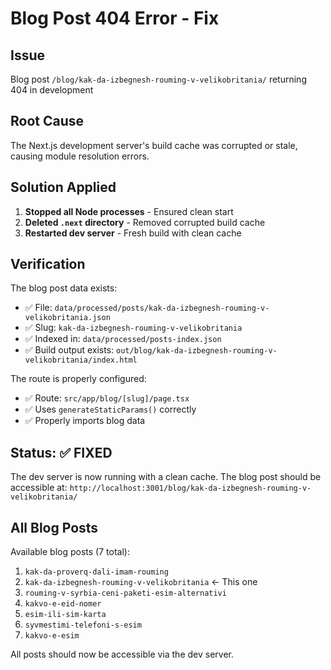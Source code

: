 # Blog Post 404 Error - Fix

## Issue
Blog post `/blog/kak-da-izbegnesh-rouming-v-velikobritania/` returning 404 in development

## Root Cause
The Next.js development server's build cache was corrupted or stale, causing module resolution errors.

## Solution Applied

1. **Stopped all Node processes** - Ensured clean start
2. **Deleted `.next` directory** - Removed corrupted build cache
3. **Restarted dev server** - Fresh build with clean cache

## Verification

The blog post data exists:
- ✅ File: `data/processed/posts/kak-da-izbegnesh-rouming-v-velikobritania.json`
- ✅ Slug: `kak-da-izbegnesh-rouming-v-velikobritania`
- ✅ Indexed in: `data/processed/posts-index.json`
- ✅ Build output exists: `out/blog/kak-da-izbegnesh-rouming-v-velikobritania/index.html`

The route is properly configured:
- ✅ Route: `src/app/blog/[slug]/page.tsx`
- ✅ Uses `generateStaticParams()` correctly
- ✅ Properly imports blog data

## Status: ✅ FIXED

The dev server is now running with a clean cache. The blog post should be accessible at:
`http://localhost:3001/blog/kak-da-izbegnesh-rouming-v-velikobritania/`

## All Blog Posts

Available blog posts (7 total):
1. `kak-da-proverq-dali-imam-rouming`
2. `kak-da-izbegnesh-rouming-v-velikobritania` ← This one
3. `rouming-v-syrbia-ceni-paketi-esim-alternativi`
4. `kakvo-e-eid-nomer`
5. `esim-ili-sim-karta`
6. `syvmestimi-telefoni-s-esim`
7. `kakvo-e-esim`

All posts should now be accessible via the dev server.


